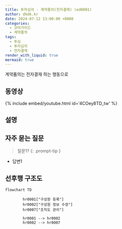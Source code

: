 ```yaml
---
title: 투자심의 - 계약품의(전자결재) (ed0001)
author: dkdk.kr
date: 2024-07-12 13:00:00 +0800
categories:
  - 코어가이드
  - 계약품의
tags:
  - 투심
  - 투자심의
  - 전자결재
render_with_liquid: true
mermaid: true
---
```

계약품의는 전자결재 하는 행동으로

## 동영상

{% include embed/youtube.html id='4COey8TD_tw' %}

## 설명



## 자주 묻는 질문

> 질문1?
{: .prompt-tip }

- 답변1




## 선후행 구조도

```mermaid
flowchart TD

        hr0001["구성원 등록"]
        hr0002["구성원 정보 수정"]
        hr0007["조직도 관리"]

        hr0001 --> hr0002
        hr0002 --> hr0007
        
```
